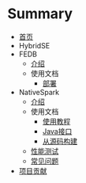 # Summary

* [首页](README.md)
* HybridSE
* FEDB
  * [介绍](fedb/README.md)
  * 使用文档
    * [部署](fedb/usage/fedb_deploy.md)
* NativeSpark
  * [介绍](nativespark/introduction/README.md)
  * 使用文档
    * [使用教程](nativespark/usage/usage.md)
    * [Java接口](nativespark/usage/java_api.md)
    * [从源码构建](nativespark/usage/build_from_scratch.md)
  * [性能测试](nativespark/benchmark/README.md)
  * [常见问题](nativespark/faq.md)
* [项目贡献](contribution/README.md)
